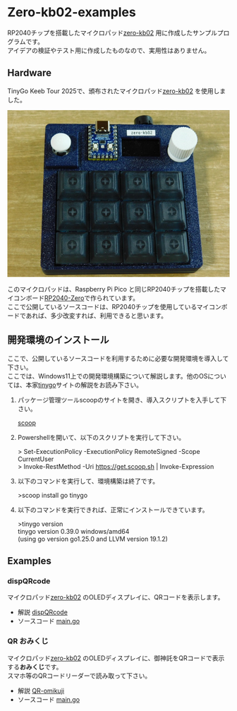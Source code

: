 # Zero-kb02-examples
<!-- pandoc -f markdown -t html5 -o README.html -c github.css README.md -->

RP2040チップを搭載したマイクロパッド[zero-kb02](https://github.com/sago35/tinygo_keeb_workshop_2024/blob/main/buildguide.md) 用に作成したサンプルプログラムです。  
アイデアの検証やテスト用に作成したものなので、実用性はありません。  

## Hardware

TinyGo Keeb Tour 2025で、頒布されたマイクロパッド[zero-kb02](https://github.com/sago35/tinygo_keeb_workshop_2024/blob/main/buildguide.md) を使用しました。  

![zero-kb02](photo/DSCN0151_800x600.jpg)  

このマイクロパッドは、Raspberry Pi Pico と同じRP2040チップを搭載したマイコンボード[RP2040-Zero](https://www.waveshare.com/wiki/RP2040-Zero)で作られています。  
ここで公開しているソースコードは、RP2040チップを使用しているマイコンボードであれば、多少改変すれば、利用できると思います。  

## 開発環境のインストール  

ここで、公開しているソースコードを利用するために必要な開発環境を導入して下さい。  
ここでは、Windows11上での開発環境構築について解説します。他のOSについては、本家[tinygo](https://tinygo.org/)サイトの解説をお読み下さい。  

1. パッケージ管理ツールscoopのサイトを開き、導入スクリプトを入手して下さい。  

	[scoop](https://github.com/ScoopInstaller/Scoop)

2. Powershellを開いて、以下のスクリプトを実行して下さい。  

	\> Set-ExecutionPolicy -ExecutionPolicy RemoteSigned -Scope CurrentUser  
	\> Invoke-RestMethod -Uri https://get.scoop.sh | Invoke-Expression  

3. 以下のコマンドを実行して、環境構築は終了です。

	\>scoop install go tinygo

4. 以下のコマンドを実行できれば、正常にインストールできています。  

	\>tinygo version  
	tinygo version 0.39.0 windows/amd64  
	(using go version go1.25.0 and LLVM version 19.1.2)

## Examples

### dispQRcode

マイクロパッド[zero-kb02](https://github.com/sago35/tinygo_keeb_workshop_2024/blob/main/buildguide.md) のOLEDディスプレイに、QRコードを表示します。  

* 解説 [dispQRcode](./dispQRcode/README.md)  
* ソースコード 	[main.go](./dispQRcode/main.go)  

### QR おみくじ

マイクロパッド[zero-kb02](https://github.com/sago35/tinygo_keeb_workshop_2024/blob/main/buildguide.md) のOLEDディスプレイに、御神託をQRコードで表示する**おみくじ**です。  
スマホ等のQRコードリーダーで読み取って下さい。  

* 解説 [QR-omikuji](./QR-omikuji/README.md)  
* ソースコード 	[main.go](./QR-omikuji/main.go)  